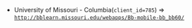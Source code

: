  - University of Missouri - Columbia(`client_id=785`) => [`http://bblearn.missouri.edu/webapps/Bb-mobile-bb_bb60/`](http://bblearn.missouri.edu/webapps/Bb-mobile-bb_bb60/)

